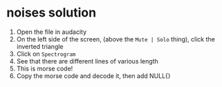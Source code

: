 # noises solution

1. Open the file in audacity
2. On the left side of the screen, (above the `Mute | Solo` thing), click the inverted triangle
3. Click on `Spectrogram`
4. See that there are different lines of various length
5. This is morse code!
6. Copy the morse code and decode it, then add NULL{}